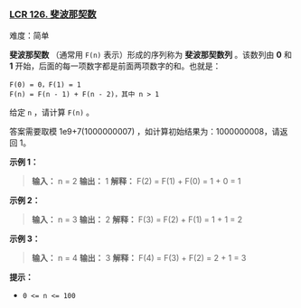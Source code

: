 ### [LCR 126. 斐波那契数](https://leetcode.cn/problems/fei-bo-na-qi-shu-lie-lcof/)

难度：简单

**斐波那契数** （通常用 `F(n)` 表示）形成的序列称为 **斐波那契数列** 。该数列由 **0** 和 **1** 开始，后面的每一项数字都是前面两项数字的和。也就是：

```
F(0) = 0，F(1) = 1
F(n) = F(n - 1) + F(n - 2)，其中 n > 1
```

给定 `n` ，请计算 `F(n)` 。

答案需要取模 1e9+7(1000000007) ，如计算初始结果为：1000000008，请返回 1。

**示例 1：**

> **输入：** n = 2
> **输出：** 1
> **解释：** F(2) = F(1) + F(0) = 1 + 0 = 1

**示例 2：**

> **输入：** n = 3
> **输出：** 2
> **解释：** F(3) = F(2) + F(1) = 1 + 1 = 2

**示例 3：**

> **输入：** n = 4
> **输出：** 3
> **解释：** F(4) = F(3) + F(2) = 2 + 1 = 3

**提示：**

- `0 <= n <= 100`
